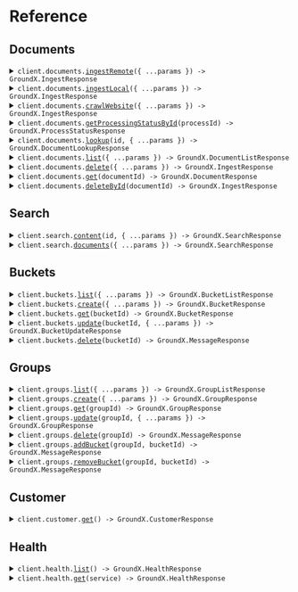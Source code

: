 # Reference

## Documents

<details><summary><code>client.documents.<a href="/src/api/resources/documents/client/Client.ts">ingestRemote</a>({ ...params }) -> GroundX.IngestResponse</code></summary>
<dl>
<dd>

#### 📝 Description

<dl>
<dd>

<dl>
<dd>

Ingest documents hosted on public URLs to a GroundX bucket.

Interact with the "Request Body" below to explore the arguments of this function. Enter your GroundX API key to send a request directly from this web page. Select your language of choice to structure a code snippet based on your specified arguments.

</dd>
</dl>
</dd>
</dl>

#### 🔌 Usage

<dl>
<dd>

<dl>
<dd>

```typescript
await client.documents.ingestRemote({
    documents: [
        {
            bucketId: 1234,
            fileName: "my_file.txt",
            fileType: "txt",
            searchData: {
                key: "value",
            },
            sourceUrl: "https://my.source.url.com/file.txt",
        },
    ],
});
```

</dd>
</dl>
</dd>
</dl>

#### ⚙️ Parameters

<dl>
<dd>

<dl>
<dd>

**request:** `GroundX.DocumentRemoteIngestRequest`

</dd>
</dl>

<dl>
<dd>

**requestOptions:** `Documents.RequestOptions`

</dd>
</dl>
</dd>
</dl>

</dd>
</dl>
</details>

<details><summary><code>client.documents.<a href="/src/api/resources/documents/client/Client.ts">ingestLocal</a>({ ...params }) -> GroundX.IngestResponse</code></summary>
<dl>
<dd>

#### 📝 Description

<dl>
<dd>

<dl>
<dd>

Upload documents hosted on a local file system for ingestion into a GroundX bucket.

Interact with the "Request Body" below to explore the arguments of this function. Enter your GroundX API key to send a request directly from this web page. Select your language of choice to structure a code snippet based on your specified arguments.

</dd>
</dl>
</dd>
</dl>

#### 🔌 Usage

<dl>
<dd>

<dl>
<dd>

```typescript
await client.documents.ingestLocal({
    files: [
        {
            bucketId: 1234,
            fileData: "binary data here",
            fileName: "my_file.txt",
            fileType: "txt",
        },
    ],
});
```

</dd>
</dl>
</dd>
</dl>

#### ⚙️ Parameters

<dl>
<dd>

<dl>
<dd>

**request:** `GroundX.DocumentLocalIngestRequest`

</dd>
</dl>

<dl>
<dd>

**requestOptions:** `Documents.RequestOptions`

</dd>
</dl>
</dd>
</dl>

</dd>
</dl>
</details>

<details><summary><code>client.documents.<a href="/src/api/resources/documents/client/Client.ts">crawlWebsite</a>({ ...params }) -> GroundX.IngestResponse</code></summary>
<dl>
<dd>

#### 📝 Description

<dl>
<dd>

<dl>
<dd>

Upload the content of a publicly accessible website for ingestion into a GroundX bucket. This is done by following links within a specified URL, recursively, up to a specified depth or number of pages.

Interact with the "Request Body" below to explore the arguments of this function. Enter your GroundX API key to send a request directly from this web page. Select your language of choice to structure a code snippet based on your specified arguments.

</dd>
</dl>
</dd>
</dl>

#### 🔌 Usage

<dl>
<dd>

<dl>
<dd>

```typescript
await client.documents.crawlWebsite({
    websites: [
        {
            bucketId: 123,
            sourceUrl: "https://my.website.com",
        },
    ],
});
```

</dd>
</dl>
</dd>
</dl>

#### ⚙️ Parameters

<dl>
<dd>

<dl>
<dd>

**request:** `GroundX.WebsiteCrawlRequest`

</dd>
</dl>

<dl>
<dd>

**requestOptions:** `Documents.RequestOptions`

</dd>
</dl>
</dd>
</dl>

</dd>
</dl>
</details>

<details><summary><code>client.documents.<a href="/src/api/resources/documents/client/Client.ts">getProcessingStatusById</a>(processId) -> GroundX.ProcessStatusResponse</code></summary>
<dl>
<dd>

#### 📝 Description

<dl>
<dd>

<dl>
<dd>

Get the current status of an ingest, initiated with documents.ingest_remote, documents.ingest_local, or documents.crawl_website, by specifying the processId (the processId is included in the response of the documents.ingest functions).

Interact with the "Request Body" below to explore the arguments of this function. Enter your GroundX API key to send a request directly from this web page. Select your language of choice to structure a code snippet based on your specified arguments.

</dd>
</dl>
</dd>
</dl>

#### 🔌 Usage

<dl>
<dd>

<dl>
<dd>

```typescript
await client.documents.getProcessingStatusById("processId");
```

</dd>
</dl>
</dd>
</dl>

#### ⚙️ Parameters

<dl>
<dd>

<dl>
<dd>

**processId:** `string` — the processId for the ingest process being checked

</dd>
</dl>

<dl>
<dd>

**requestOptions:** `Documents.RequestOptions`

</dd>
</dl>
</dd>
</dl>

</dd>
</dl>
</details>

<details><summary><code>client.documents.<a href="/src/api/resources/documents/client/Client.ts">lookup</a>(id, { ...params }) -> GroundX.DocumentLookupResponse</code></summary>
<dl>
<dd>

#### 📝 Description

<dl>
<dd>

<dl>
<dd>

lookup the document(s) associated with a processId, bucketId, groupId, or projectId.

Interact with the "Request Body" below to explore the arguments of this function. Enter your GroundX API key to send a request directly from this web page. Select your language of choice to structure a code snippet based on your specified arguments.

</dd>
</dl>
</dd>
</dl>

#### 🔌 Usage

<dl>
<dd>

<dl>
<dd>

```typescript
await client.documents.lookup(1);
```

</dd>
</dl>
</dd>
</dl>

#### ⚙️ Parameters

<dl>
<dd>

<dl>
<dd>

**id:** `number` — a processId, bucketId, groupId, or projectId

</dd>
</dl>

<dl>
<dd>

**request:** `GroundX.DocumentsLookupRequest`

</dd>
</dl>

<dl>
<dd>

**requestOptions:** `Documents.RequestOptions`

</dd>
</dl>
</dd>
</dl>

</dd>
</dl>
</details>

<details><summary><code>client.documents.<a href="/src/api/resources/documents/client/Client.ts">list</a>({ ...params }) -> GroundX.DocumentListResponse</code></summary>
<dl>
<dd>

#### 📝 Description

<dl>
<dd>

<dl>
<dd>

lookup all documents across all resources which are currently on GroundX

Interact with the "Request Body" below to explore the arguments of this function. Enter your GroundX API key to send a request directly from this web page. Select your language of choice to structure a code snippet based on your specified arguments.

</dd>
</dl>
</dd>
</dl>

#### 🔌 Usage

<dl>
<dd>

<dl>
<dd>

```typescript
await client.documents.list();
```

</dd>
</dl>
</dd>
</dl>

#### ⚙️ Parameters

<dl>
<dd>

<dl>
<dd>

**request:** `GroundX.DocumentsListRequest`

</dd>
</dl>

<dl>
<dd>

**requestOptions:** `Documents.RequestOptions`

</dd>
</dl>
</dd>
</dl>

</dd>
</dl>
</details>

<details><summary><code>client.documents.<a href="/src/api/resources/documents/client/Client.ts">delete</a>({ ...params }) -> GroundX.IngestResponse</code></summary>
<dl>
<dd>

#### 📝 Description

<dl>
<dd>

<dl>
<dd>

Delete multiple documents hosted on GroundX

Interact with the "Request Body" below to explore the arguments of this function. Enter your GroundX API key to send a request directly from this web page. Select your language of choice to structure a code snippet based on your specified arguments.

</dd>
</dl>
</dd>
</dl>

#### 🔌 Usage

<dl>
<dd>

<dl>
<dd>

```typescript
await client.documents.delete();
```

</dd>
</dl>
</dd>
</dl>

#### ⚙️ Parameters

<dl>
<dd>

<dl>
<dd>

**request:** `GroundX.DocumentsDeleteRequest`

</dd>
</dl>

<dl>
<dd>

**requestOptions:** `Documents.RequestOptions`

</dd>
</dl>
</dd>
</dl>

</dd>
</dl>
</details>

<details><summary><code>client.documents.<a href="/src/api/resources/documents/client/Client.ts">get</a>(documentId) -> GroundX.DocumentResponse</code></summary>
<dl>
<dd>

#### 📝 Description

<dl>
<dd>

<dl>
<dd>

Look up an existing document by documentId.

Interact with the "Request Body" below to explore the arguments of this function. Enter your GroundX API key to send a request directly from this web page. Select your language of choice to structure a code snippet based on your specified arguments.

</dd>
</dl>
</dd>
</dl>

#### 🔌 Usage

<dl>
<dd>

<dl>
<dd>

```typescript
await client.documents.get("documentId");
```

</dd>
</dl>
</dd>
</dl>

#### ⚙️ Parameters

<dl>
<dd>

<dl>
<dd>

**documentId:** `string` — The documentId of the document for which GroundX information will be provided.

</dd>
</dl>

<dl>
<dd>

**requestOptions:** `Documents.RequestOptions`

</dd>
</dl>
</dd>
</dl>

</dd>
</dl>
</details>

<details><summary><code>client.documents.<a href="/src/api/resources/documents/client/Client.ts">deleteById</a>(documentId) -> GroundX.IngestResponse</code></summary>
<dl>
<dd>

#### 📝 Description

<dl>
<dd>

<dl>
<dd>

Delete a single document hosted on GroundX

Interact with the "Request Body" below to explore the arguments of this function. Enter your GroundX API key to send a request directly from this web page. Select your language of choice to structure a code snippet based on your specified arguments.

</dd>
</dl>
</dd>
</dl>

#### 🔌 Usage

<dl>
<dd>

<dl>
<dd>

```typescript
await client.documents.deleteById("documentId");
```

</dd>
</dl>
</dd>
</dl>

#### ⚙️ Parameters

<dl>
<dd>

<dl>
<dd>

**documentId:** `string` — A documentId which correspond to a document ingested by GroundX

</dd>
</dl>

<dl>
<dd>

**requestOptions:** `Documents.RequestOptions`

</dd>
</dl>
</dd>
</dl>

</dd>
</dl>
</details>

## Search

<details><summary><code>client.search.<a href="/src/api/resources/search/client/Client.ts">content</a>(id, { ...params }) -> GroundX.SearchResponse</code></summary>
<dl>
<dd>

#### 📝 Description

<dl>
<dd>

<dl>
<dd>

Search documents on GroundX for the most relevant information to a given query.

The result of this query is typically used in one of two ways; result['search']['text'] can be used to provide context to a language model, facilitating RAG, or result['search']['results'] can be used to observe chunks of text which are relevant to the query, facilitating citation.

Interact with the "Request Body" below to explore the arguments of this function. Enter your GroundX API key to send a request directly from this web page. Select your language of choice to structure a code snippet based on your specified arguments.

</dd>
</dl>
</dd>
</dl>

#### 🔌 Usage

<dl>
<dd>

<dl>
<dd>

```typescript
await client.search.content(1, {
    nextToken: "eyJ0eXAiOiJKV1QiLCJhbGciOiJIUzI1NiJ9",
    query: "my search query",
});
```

</dd>
</dl>
</dd>
</dl>

#### ⚙️ Parameters

<dl>
<dd>

<dl>
<dd>

**id:** `GroundX.SearchContentRequestId` — The bucketId, groupId, projectId, or documentId to be searched. The document or documents within the specified container will be compared to the query, and relevant information will be extracted.

</dd>
</dl>

<dl>
<dd>

**request:** `GroundX.SearchRequest`

</dd>
</dl>

<dl>
<dd>

**requestOptions:** `Search.RequestOptions`

</dd>
</dl>
</dd>
</dl>

</dd>
</dl>
</details>

<details><summary><code>client.search.<a href="/src/api/resources/search/client/Client.ts">documents</a>({ ...params }) -> GroundX.SearchResponse</code></summary>
<dl>
<dd>

#### 📝 Description

<dl>
<dd>

<dl>
<dd>

Search documents on GroundX for the most relevant information to a given query by documentId(s).

The result of this query is typically used in one of two ways; result['search']['text'] can be used to provide context to a language model, facilitating RAG, or result['search']['results'] can be used to observe chunks of text which are relevant to the query, facilitating citation.

Interact with the "Request Body" below to explore the arguments of this function. Enter your GroundX API key to send a request directly from this web page. Select your language of choice to structure a code snippet based on your specified arguments.

</dd>
</dl>
</dd>
</dl>

#### 🔌 Usage

<dl>
<dd>

<dl>
<dd>

```typescript
await client.search.documents({
    nextToken: "eyJ0eXAiOiJKV1QiLCJhbGciOiJIUzI1NiJ9",
    query: "my search query",
    documentIds: ["docUUID1", "docUUID2"],
});
```

</dd>
</dl>
</dd>
</dl>

#### ⚙️ Parameters

<dl>
<dd>

<dl>
<dd>

**request:** `GroundX.SearchDocumentsRequest`

</dd>
</dl>

<dl>
<dd>

**requestOptions:** `Search.RequestOptions`

</dd>
</dl>
</dd>
</dl>

</dd>
</dl>
</details>

## Buckets

<details><summary><code>client.buckets.<a href="/src/api/resources/buckets/client/Client.ts">list</a>({ ...params }) -> GroundX.BucketListResponse</code></summary>
<dl>
<dd>

#### 📝 Description

<dl>
<dd>

<dl>
<dd>

List all buckets within your GroundX account

Interact with the "Request Body" below to explore the arguments of this function. Enter your GroundX API key to send a request directly from this web page. Select your language of choice to structure a code snippet based on your specified arguments.

</dd>
</dl>
</dd>
</dl>

#### 🔌 Usage

<dl>
<dd>

<dl>
<dd>

```typescript
await client.buckets.list();
```

</dd>
</dl>
</dd>
</dl>

#### ⚙️ Parameters

<dl>
<dd>

<dl>
<dd>

**request:** `GroundX.BucketsListRequest`

</dd>
</dl>

<dl>
<dd>

**requestOptions:** `Buckets.RequestOptions`

</dd>
</dl>
</dd>
</dl>

</dd>
</dl>
</details>

<details><summary><code>client.buckets.<a href="/src/api/resources/buckets/client/Client.ts">create</a>({ ...params }) -> GroundX.BucketResponse</code></summary>
<dl>
<dd>

#### 📝 Description

<dl>
<dd>

<dl>
<dd>

Create a new bucket.

Interact with the "Request Body" below to explore the arguments of this function. Enter your GroundX API key to send a request directly from this web page. Select your language of choice to structure a code snippet based on your specified arguments.

</dd>
</dl>
</dd>
</dl>

#### 🔌 Usage

<dl>
<dd>

<dl>
<dd>

```typescript
await client.buckets.create({
    name: "your_bucket_name",
});
```

</dd>
</dl>
</dd>
</dl>

#### ⚙️ Parameters

<dl>
<dd>

<dl>
<dd>

**request:** `GroundX.BucketCreateRequest`

</dd>
</dl>

<dl>
<dd>

**requestOptions:** `Buckets.RequestOptions`

</dd>
</dl>
</dd>
</dl>

</dd>
</dl>
</details>

<details><summary><code>client.buckets.<a href="/src/api/resources/buckets/client/Client.ts">get</a>(bucketId) -> GroundX.BucketResponse</code></summary>
<dl>
<dd>

#### 📝 Description

<dl>
<dd>

<dl>
<dd>

Look up a specific bucket by its bucketId.

Interact with the "Request Body" below to explore the arguments of this function. Enter your GroundX API key to send a request directly from this web page. Select your language of choice to structure a code snippet based on your specified arguments.

</dd>
</dl>
</dd>
</dl>

#### 🔌 Usage

<dl>
<dd>

<dl>
<dd>

```typescript
await client.buckets.get(1);
```

</dd>
</dl>
</dd>
</dl>

#### ⚙️ Parameters

<dl>
<dd>

<dl>
<dd>

**bucketId:** `number` — The bucketId of the bucket to look up.

</dd>
</dl>

<dl>
<dd>

**requestOptions:** `Buckets.RequestOptions`

</dd>
</dl>
</dd>
</dl>

</dd>
</dl>
</details>

<details><summary><code>client.buckets.<a href="/src/api/resources/buckets/client/Client.ts">update</a>(bucketId, { ...params }) -> GroundX.BucketUpdateResponse</code></summary>
<dl>
<dd>

#### 📝 Description

<dl>
<dd>

<dl>
<dd>

Rename a bucket.

Interact with the "Request Body" below to explore the arguments of this function. Enter your GroundX API key to send a request directly from this web page. Select your language of choice to structure a code snippet based on your specified arguments.

</dd>
</dl>
</dd>
</dl>

#### 🔌 Usage

<dl>
<dd>

<dl>
<dd>

```typescript
await client.buckets.update(1, {
    newName: "your_bucket_name",
});
```

</dd>
</dl>
</dd>
</dl>

#### ⚙️ Parameters

<dl>
<dd>

<dl>
<dd>

**bucketId:** `number` — The bucketId of the bucket being updated.

</dd>
</dl>

<dl>
<dd>

**request:** `GroundX.BucketUpdateRequest`

</dd>
</dl>

<dl>
<dd>

**requestOptions:** `Buckets.RequestOptions`

</dd>
</dl>
</dd>
</dl>

</dd>
</dl>
</details>

<details><summary><code>client.buckets.<a href="/src/api/resources/buckets/client/Client.ts">delete</a>(bucketId) -> GroundX.MessageResponse</code></summary>
<dl>
<dd>

#### 📝 Description

<dl>
<dd>

<dl>
<dd>

Delete a bucket.

Interact with the "Request Body" below to explore the arguments of this function. Enter your GroundX API key to send a request directly from this web page. Select your language of choice to structure a code snippet based on your specified arguments.

</dd>
</dl>
</dd>
</dl>

#### 🔌 Usage

<dl>
<dd>

<dl>
<dd>

```typescript
await client.buckets.delete(1);
```

</dd>
</dl>
</dd>
</dl>

#### ⚙️ Parameters

<dl>
<dd>

<dl>
<dd>

**bucketId:** `number` — The bucketId of the bucket being deleted.

</dd>
</dl>

<dl>
<dd>

**requestOptions:** `Buckets.RequestOptions`

</dd>
</dl>
</dd>
</dl>

</dd>
</dl>
</details>

## Groups

<details><summary><code>client.groups.<a href="/src/api/resources/groups/client/Client.ts">list</a>({ ...params }) -> GroundX.GroupListResponse</code></summary>
<dl>
<dd>

#### 📝 Description

<dl>
<dd>

<dl>
<dd>

list all groups within your GroundX account.

Interact with the "Request Body" below to explore the arguments of this function. Enter your GroundX API key to send a request directly from this web page. Select your language of choice to structure a code snippet based on your specified arguments.

</dd>
</dl>
</dd>
</dl>

#### 🔌 Usage

<dl>
<dd>

<dl>
<dd>

```typescript
await client.groups.list();
```

</dd>
</dl>
</dd>
</dl>

#### ⚙️ Parameters

<dl>
<dd>

<dl>
<dd>

**request:** `GroundX.GroupsListRequest`

</dd>
</dl>

<dl>
<dd>

**requestOptions:** `Groups.RequestOptions`

</dd>
</dl>
</dd>
</dl>

</dd>
</dl>
</details>

<details><summary><code>client.groups.<a href="/src/api/resources/groups/client/Client.ts">create</a>({ ...params }) -> GroundX.GroupResponse</code></summary>
<dl>
<dd>

#### 📝 Description

<dl>
<dd>

<dl>
<dd>

create a new group, a group being a collection of buckets which can be searched.

Interact with the "Request Body" below to explore the arguments of this function. Enter your GroundX API key to send a request directly from this web page. Select your language of choice to structure a code snippet based on your specified arguments.

</dd>
</dl>
</dd>
</dl>

#### 🔌 Usage

<dl>
<dd>

<dl>
<dd>

```typescript
await client.groups.create({
    name: "your_group_name",
});
```

</dd>
</dl>
</dd>
</dl>

#### ⚙️ Parameters

<dl>
<dd>

<dl>
<dd>

**request:** `GroundX.GroupCreateRequest`

</dd>
</dl>

<dl>
<dd>

**requestOptions:** `Groups.RequestOptions`

</dd>
</dl>
</dd>
</dl>

</dd>
</dl>
</details>

<details><summary><code>client.groups.<a href="/src/api/resources/groups/client/Client.ts">get</a>(groupId) -> GroundX.GroupResponse</code></summary>
<dl>
<dd>

#### 📝 Description

<dl>
<dd>

<dl>
<dd>

look up a specific group by its groupId.

Interact with the "Request Body" below to explore the arguments of this function. Enter your GroundX API key to send a request directly from this web page. Select your language of choice to structure a code snippet based on your specified arguments.

</dd>
</dl>
</dd>
</dl>

#### 🔌 Usage

<dl>
<dd>

<dl>
<dd>

```typescript
await client.groups.get(1);
```

</dd>
</dl>
</dd>
</dl>

#### ⚙️ Parameters

<dl>
<dd>

<dl>
<dd>

**groupId:** `number` — The groupId of the group to look up.

</dd>
</dl>

<dl>
<dd>

**requestOptions:** `Groups.RequestOptions`

</dd>
</dl>
</dd>
</dl>

</dd>
</dl>
</details>

<details><summary><code>client.groups.<a href="/src/api/resources/groups/client/Client.ts">update</a>(groupId, { ...params }) -> GroundX.GroupResponse</code></summary>
<dl>
<dd>

#### 📝 Description

<dl>
<dd>

<dl>
<dd>

Rename a group

Interact with the "Request Body" below to explore the arguments of this function. Enter your GroundX API key to send a request directly from this web page. Select your language of choice to structure a code snippet based on your specified arguments.

</dd>
</dl>
</dd>
</dl>

#### 🔌 Usage

<dl>
<dd>

<dl>
<dd>

```typescript
await client.groups.update(1, {
    newName: "your_group_name",
});
```

</dd>
</dl>
</dd>
</dl>

#### ⚙️ Parameters

<dl>
<dd>

<dl>
<dd>

**groupId:** `number` — The groupId of the group to update.

</dd>
</dl>

<dl>
<dd>

**request:** `GroundX.GroupUpdateRequest`

</dd>
</dl>

<dl>
<dd>

**requestOptions:** `Groups.RequestOptions`

</dd>
</dl>
</dd>
</dl>

</dd>
</dl>
</details>

<details><summary><code>client.groups.<a href="/src/api/resources/groups/client/Client.ts">delete</a>(groupId) -> GroundX.MessageResponse</code></summary>
<dl>
<dd>

#### 📝 Description

<dl>
<dd>

<dl>
<dd>

Delete a group.

Interact with the "Request Body" below to explore the arguments of this function. Enter your GroundX API key to send a request directly from this web page. Select your language of choice to structure a code snippet based on your specified arguments.

</dd>
</dl>
</dd>
</dl>

#### 🔌 Usage

<dl>
<dd>

<dl>
<dd>

```typescript
await client.groups.delete(1);
```

</dd>
</dl>
</dd>
</dl>

#### ⚙️ Parameters

<dl>
<dd>

<dl>
<dd>

**groupId:** `number` — The groupId of the group to be deleted.

</dd>
</dl>

<dl>
<dd>

**requestOptions:** `Groups.RequestOptions`

</dd>
</dl>
</dd>
</dl>

</dd>
</dl>
</details>

<details><summary><code>client.groups.<a href="/src/api/resources/groups/client/Client.ts">addBucket</a>(groupId, bucketId) -> GroundX.MessageResponse</code></summary>
<dl>
<dd>

#### 📝 Description

<dl>
<dd>

<dl>
<dd>

Add an existing bucket to an existing group. Buckets and groups can be associated many to many.

Interact with the "Request Body" below to explore the arguments of this function. Enter your GroundX API key to send a request directly from this web page. Select your language of choice to structure a code snippet based on your specified arguments.

</dd>
</dl>
</dd>
</dl>

#### 🔌 Usage

<dl>
<dd>

<dl>
<dd>

```typescript
await client.groups.addBucket(1, 1);
```

</dd>
</dl>
</dd>
</dl>

#### ⚙️ Parameters

<dl>
<dd>

<dl>
<dd>

**groupId:** `number` — The groupId of the group which the bucket will be added to.

</dd>
</dl>

<dl>
<dd>

**bucketId:** `number` — The bucketId of the bucket being added to the group.

</dd>
</dl>

<dl>
<dd>

**requestOptions:** `Groups.RequestOptions`

</dd>
</dl>
</dd>
</dl>

</dd>
</dl>
</details>

<details><summary><code>client.groups.<a href="/src/api/resources/groups/client/Client.ts">removeBucket</a>(groupId, bucketId) -> GroundX.MessageResponse</code></summary>
<dl>
<dd>

#### 📝 Description

<dl>
<dd>

<dl>
<dd>

remove a bucket from a group. Buckets and groups can be associated many to many, this removes one bucket to group association without disturbing others.

Interact with the "Request Body" below to explore the arguments of this function. Enter your GroundX API key to send a request directly from this web page. Select your language of choice to structure a code snippet based on your specified arguments.

</dd>
</dl>
</dd>
</dl>

#### 🔌 Usage

<dl>
<dd>

<dl>
<dd>

```typescript
await client.groups.removeBucket(1, 1);
```

</dd>
</dl>
</dd>
</dl>

#### ⚙️ Parameters

<dl>
<dd>

<dl>
<dd>

**groupId:** `number` — The groupId of the group which the bucket will be removed from.

</dd>
</dl>

<dl>
<dd>

**bucketId:** `number` — The bucketId of the bucket which will be removed from the group.

</dd>
</dl>

<dl>
<dd>

**requestOptions:** `Groups.RequestOptions`

</dd>
</dl>
</dd>
</dl>

</dd>
</dl>
</details>

## Customer

<details><summary><code>client.customer.<a href="/src/api/resources/customer/client/Client.ts">get</a>() -> GroundX.CustomerResponse</code></summary>
<dl>
<dd>

#### 📝 Description

<dl>
<dd>

<dl>
<dd>

Get the account information associated with the API key.

</dd>
</dl>
</dd>
</dl>

#### 🔌 Usage

<dl>
<dd>

<dl>
<dd>

```typescript
await client.customer.get();
```

</dd>
</dl>
</dd>
</dl>

#### ⚙️ Parameters

<dl>
<dd>

<dl>
<dd>

**requestOptions:** `Customer.RequestOptions`

</dd>
</dl>
</dd>
</dl>

</dd>
</dl>
</details>

## Health

<details><summary><code>client.health.<a href="/src/api/resources/health/client/Client.ts">list</a>() -> GroundX.HealthResponse</code></summary>
<dl>
<dd>

#### 📝 Description

<dl>
<dd>

<dl>
<dd>

List the current health status of all services. Statuses update every 5 minutes.

</dd>
</dl>
</dd>
</dl>

#### 🔌 Usage

<dl>
<dd>

<dl>
<dd>

```typescript
await client.health.list();
```

</dd>
</dl>
</dd>
</dl>

#### ⚙️ Parameters

<dl>
<dd>

<dl>
<dd>

**requestOptions:** `Health.RequestOptions`

</dd>
</dl>
</dd>
</dl>

</dd>
</dl>
</details>

<details><summary><code>client.health.<a href="/src/api/resources/health/client/Client.ts">get</a>(service) -> GroundX.HealthResponse</code></summary>
<dl>
<dd>

#### 📝 Description

<dl>
<dd>

<dl>
<dd>

Look up the current health status of a specific service. Statuses update every 5 minutes.

</dd>
</dl>
</dd>
</dl>

#### 🔌 Usage

<dl>
<dd>

<dl>
<dd>

```typescript
await client.health.get("search");
```

</dd>
</dl>
</dd>
</dl>

#### ⚙️ Parameters

<dl>
<dd>

<dl>
<dd>

**service:** `string` — The name of the service to look up.

</dd>
</dl>

<dl>
<dd>

**requestOptions:** `Health.RequestOptions`

</dd>
</dl>
</dd>
</dl>

</dd>
</dl>
</details>
